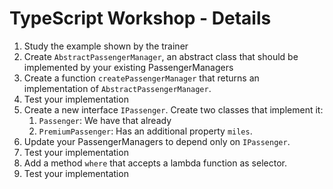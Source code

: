 # TypeScript Workshop - Details

1. Study the example shown by the trainer
2. Create `AbstractPassengerManager`, an abstract class that should be implemented by your existing PassengerManagers
3. Create a function `createPassengerManager` that returns an implementation of `AbstractPassengerManager`.
4. Test your implementation
5. Create a new interface `IPassenger`. Create two classes that implement it:
   1. `Passenger`: We have that already
   2. `PremiumPassenger`: Has an additional property `miles`.
6. Update your PassengerManagers to depend only on `IPassenger`.
7. Test your implementation
8. Add a method `where` that accepts a lambda function as selector.
9. Test your implementation
